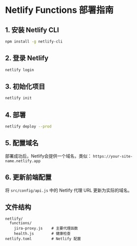 # Netlify Functions 部署指南

## 1. 安装 Netlify CLI
```bash
npm install -g netlify-cli
```

## 2. 登录 Netlify
```bash
netlify login
```

## 3. 初始化项目
```bash
netlify init
```

## 4. 部署
```bash
netlify deploy --prod
```

## 5. 配置域名
部署成功后，Netlify会提供一个域名，类似：
`https://your-site-name.netlify.app`

## 6. 更新前端配置
将 `src/config/api.js` 中的 Netlify 代理 URL 更新为实际的域名。

## 文件结构
```
netlify/
  functions/
    jira-proxy.js    # 主要代理函数
    health.js        # 健康检查
netlify.toml         # Netlify 配置
```
